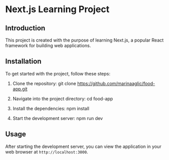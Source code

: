 # Next.js Learning Project

## Introduction

This project is created with the purpose of learning Next.js, a popular React framework for building web applications.

## Installation

To get started with the project, follow these steps:

1. Clone the repository:
   git clone https://github.com/marinaaglic/food-app.git

2. Navigate into the project directory:
   cd food-app

3. Install the dependencies:
   npm install

4. Start the development server:
   npm run dev

## Usage

After starting the development server, you can view the application in your web browser at `http://localhost:3000`.
